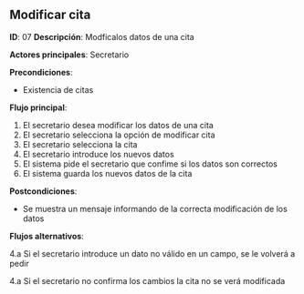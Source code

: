 ## Modificar cita

**ID**: 07
**Descripción**: Modficalos datos de una cita

**Actores principales**: Secretario

**Precondiciones**:
* Existencia de citas

**Flujo principal**:
1. El secretario desea modificar los datos de una cita
2. El secretario selecciona la opción de modificar cita
3. El secretario selecciona la cita
4. El secretario introduce los nuevos datos
5. El sistema pide el secretario que confime si los datos son correctos
6. El sistema guarda los nuevos datos de la cita

**Postcondiciones**:

* Se muestra un mensaje informando de la correcta modificación de los datos

**Flujos alternativos**:

4.a Si el secretario introduce un dato no válido en un campo, se le volverá a pedir

4.a Si el secretario no confirma los cambios la cita no se verá modificada
